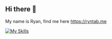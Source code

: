 ## Hi there 👋

My name is Ryan, find me here https://ryntab.me 

[![My Skills](https://skillicons.dev/icons?i=nuxtjs,nextjs,vue,nodejs,supabase,express,php,rails)](https://skillicons.dev)

